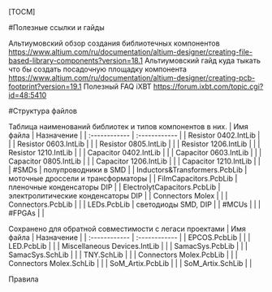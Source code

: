[TOCM]

#Полезные ссылки и гайды

Альтиумовский обзор создания библиотечных компонентов
https://www.altium.com/ru/documentation/altium-designer/creating-file-based-library-components?version=18.1
Альтиумовский гайд куда тыкать что бы создать посадочную площадку компонента
https://www.altium.com/ru/documentation/altium-designer/creating-pcb-footprint?version=19.1
Полезный FAQ iXBT
https://forum.ixbt.com/topic.cgi?id=48:5410

#Структура файлов

Таблица наименований библиотек и типов компонентов в них.
| Имя файла  | Назначение  |
| :------------ | :------------ |
| Resistor 0402.IntLib |  |
| Resistor 0603.IntLib |  |
| Resistor 0805.IntLib |  |
| Resistor 1206.IntLib |  |
| Resistor 1210.IntLib |  |
| Capacitor 0402.IntLib |  |
| Capacitor 0603.IntLib |  |
| Capacitor 0805.IntLib |  |
| Capacitor 1206.IntLib |  |
| Capacitor 1210.IntLib |  |
| #SMDs                              | полупроводники в SMD |
| Inductors&Transformers.PcbLib      | моточные дроссели и трансформаторы |
| FilmCapacitors.PcbLib              | пленочные конденсаторы DIP |
| ElectrolytCapacitors.PcbLib        | электролитические конденсаторы DIP |
| Connectors Molex                   |  |
| Connectors.PcbLib                  |  |
| LEDs.PcbLib                        | светодиоды SMD, DIP |
| #MCUs                              |  |
| #FPGAs                             |  |


Сохранено для обратной совместимости с легаси проектами
| Имя файла  | Назначение  |
| :------------ | :------------ |
| EPCOS.PcbLib                       |  |
| LED.PcbLib                         |  |
| Miscellaneous Devices.IntLib       |  |
| SamacSys.PcbLib                    |  |
| SamacSys.SchLib                    |  |
| TNY.SchLib                         |  |
| Connectors Molex.PcbLib            |  |
| Connectors Molex.SchLib            |  |
| SoM_Artix.PcbLib                   |  |
| SoM_Artix.SchLib                   |  |


Правила 
